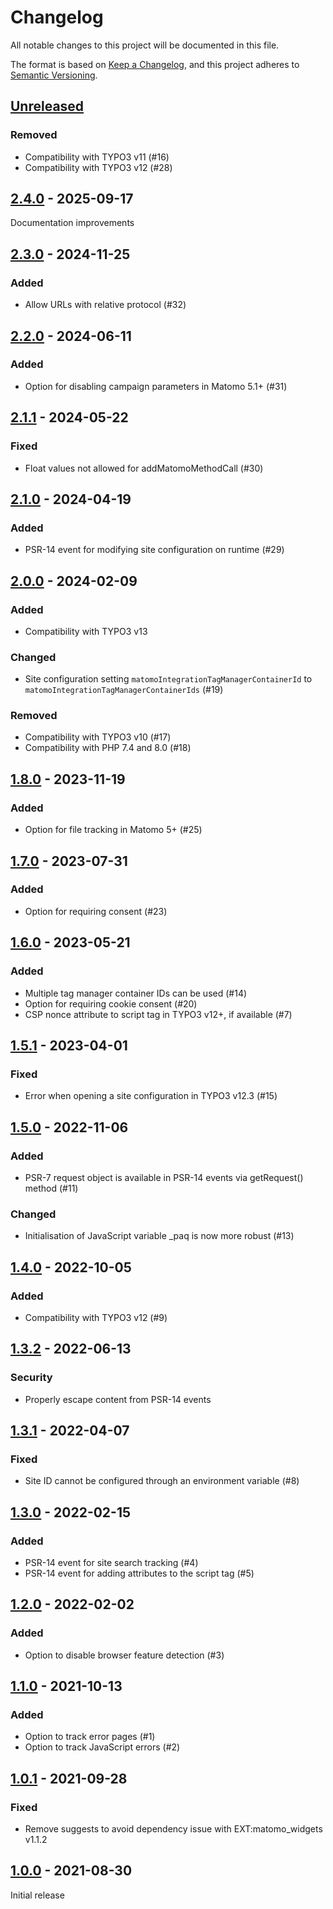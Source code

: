 # Changelog
All notable changes to this project will be documented in this file.

The format is based on [Keep a Changelog](https://keepachangelog.com/en/1.0.0/),
and this project adheres to [Semantic Versioning](https://semver.org/spec/v2.0.0.html).

## [Unreleased]

### Removed
- Compatibility with TYPO3 v11 (#16)
- Compatibility with TYPO3 v12 (#28)

## [2.4.0] - 2025-09-17

Documentation improvements

## [2.3.0] - 2024-11-25

### Added
- Allow URLs with relative protocol (#32)

## [2.2.0] - 2024-06-11

### Added
- Option for disabling campaign parameters in Matomo 5.1+ (#31)

## [2.1.1] - 2024-05-22

### Fixed
- Float values not allowed for addMatomoMethodCall (#30)

## [2.1.0] - 2024-04-19

### Added
- PSR-14 event for modifying site configuration on runtime (#29)

## [2.0.0] - 2024-02-09

### Added
- Compatibility with TYPO3 v13

### Changed
- Site configuration setting `matomoIntegrationTagManagerContainerId` to `matomoIntegrationTagManagerContainerIds` (#19)

### Removed
- Compatibility with TYPO3 v10 (#17)
- Compatibility with PHP 7.4 and 8.0 (#18)

## [1.8.0] - 2023-11-19

### Added
- Option for file tracking in Matomo 5+ (#25)

## [1.7.0] - 2023-07-31

### Added
- Option for requiring consent (#23)

## [1.6.0] - 2023-05-21

### Added
- Multiple tag manager container IDs can be used (#14)
- Option for requiring cookie consent (#20)
- CSP nonce attribute to script tag in TYPO3 v12+, if available (#7)

## [1.5.1] - 2023-04-01

### Fixed
- Error when opening a site configuration in TYPO3 v12.3 (#15)

## [1.5.0] - 2022-11-06

### Added
- PSR-7 request object is available in PSR-14 events via getRequest() method (#11)

### Changed
- Initialisation of JavaScript variable _paq is now more robust (#13)

## [1.4.0] - 2022-10-05

### Added
- Compatibility with TYPO3 v12 (#9)

## [1.3.2] - 2022-06-13

### Security
- Properly escape content from PSR-14 events

## [1.3.1] - 2022-04-07

### Fixed
- Site ID cannot be configured through an environment variable (#8)

## [1.3.0] - 2022-02-15

### Added
- PSR-14 event for site search tracking (#4)
- PSR-14 event for adding attributes to the script tag (#5)

## [1.2.0] - 2022-02-02

### Added
- Option to disable browser feature detection (#3)

## [1.1.0] - 2021-10-13

### Added
- Option to track error pages (#1)
- Option to track JavaScript errors (#2)

## [1.0.1] - 2021-09-28

### Fixed
- Remove suggests to avoid dependency issue with EXT:matomo_widgets v1.1.2

## [1.0.0] - 2021-08-30

Initial release


[Unreleased]: https://github.com/brotkrueml/typo3-matomo-integration/compare/v2.4.0...HEAD
[2.4.0]: https://github.com/brotkrueml/typo3-matomo-integration/compare/v2.3.0...v2.4.0
[2.3.0]: https://github.com/brotkrueml/typo3-matomo-integration/compare/v2.2.0...v2.3.0
[2.2.0]: https://github.com/brotkrueml/typo3-matomo-integration/compare/v2.1.1...v2.2.0
[2.1.1]: https://github.com/brotkrueml/typo3-matomo-integration/compare/v2.1.0...v2.1.1
[2.1.0]: https://github.com/brotkrueml/typo3-matomo-integration/compare/v2.0.0...v2.1.0
[2.0.0]: https://github.com/brotkrueml/typo3-matomo-integration/compare/v1.8.0...v2.0.0
[1.8.0]: https://github.com/brotkrueml/typo3-matomo-integration/compare/v1.7.0...v1.8.0
[1.7.0]: https://github.com/brotkrueml/typo3-matomo-integration/compare/v1.6.0...v1.7.0
[1.6.0]: https://github.com/brotkrueml/typo3-matomo-integration/compare/v1.5.1...v1.6.0
[1.5.1]: https://github.com/brotkrueml/typo3-matomo-integration/compare/v1.5.0...v1.5.1
[1.5.0]: https://github.com/brotkrueml/typo3-matomo-integration/compare/v1.4.0...v1.5.0
[1.4.0]: https://github.com/brotkrueml/typo3-matomo-integration/compare/v1.3.2...v1.4.0
[1.3.2]: https://github.com/brotkrueml/typo3-matomo-integration/compare/v1.3.1...v1.3.2
[1.3.1]: https://github.com/brotkrueml/typo3-matomo-integration/compare/v1.3.0...v1.3.1
[1.3.0]: https://github.com/brotkrueml/typo3-matomo-integration/compare/v1.2.0...v1.3.0
[1.2.0]: https://github.com/brotkrueml/typo3-matomo-integration/compare/v1.1.0...v1.2.0
[1.1.0]: https://github.com/brotkrueml/typo3-matomo-integration/compare/v1.0.1...v1.1.0
[1.0.1]: https://github.com/brotkrueml/typo3-matomo-integration/compare/v1.0.0...v1.0.1
[1.0.0]: https://github.com/brotkrueml/typo3-matomo-integration/releases/tag/v1.0.0
